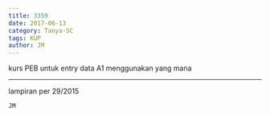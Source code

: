 ```yaml
---
title: 3359
date: 2017-06-13
category: Tanya-SC
tags: KUP
author: JM
---
```


kurs PEB untuk entry data A1 menggunakan yang mana

---

lampiran per 29/2015

`JM`
